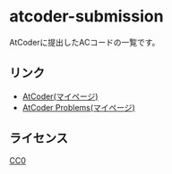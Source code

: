 atcoder-submission
=====
AtCoderに提出したACコードの一覧です。

リンク
-----
- [AtCoder(マイページ)](https://atcoder.jp/users/tawainfer)
- [AtCoder Problems(マイページ)](https://kenkoooo.com/atcoder/#/user/tawainfer)

ライセンス
-----
[CC0](https://github.com/tawainfer/atcoder-submission/blob/main/LICENSE)
